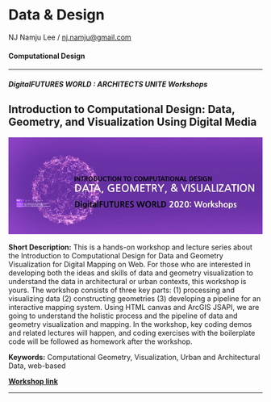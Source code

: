 # Data & Design
NJ Namju Lee / nj.namju@gmail.com
#### Computational Design



-----

##### DigitalFUTURES WORLD : ARCHITECTS UNITE Workshops
## Introduction to Computational Design: Data, Geometry, and Visualization Using Digital Media



![](\IntroductionToComputationalDesignDataGeometryVisualization\img\img.jpeg)

**Short Description:**
This is a hands-on workshop and lecture series about the Introduction to Computational Design for Data and Geometry Visualization for Digital Mapping on Web. For those who are interested in developing both the ideas and skills of data and geometry visualization to understand the data in architectural or urban contexts, this workshop is yours. The workshop consists of three key parts: (1) processing and visualizing data (2) constructing geometries (3) developing a pipeline for an interactive mapping system. Using HTML canvas and ArcGIS JSAPI, we are going to understand the holistic process and the pipeline of data and geometry visualization and mapping. In the workshop, key coding demos and related lectures will happen, and coding exercises with the boilerplate code will be followed as homework after the workshop.

**Keywords:**
Computational Geometry, Visualization, Urban and Architectural Data, web-based

**[Workshop link](https://github.com/NamjuLee/Data-Design-Workshop-index/tree/main/IntroductionToComputationalDesignDataGeometryVisualization)**

-----


